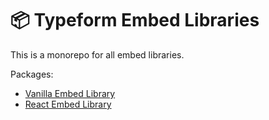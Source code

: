 # 📦 Typeform Embed Libraries

This is a monorepo for all embed libraries.

Packages:

- [Vanilla Embed Library](./packages/embed)
- [React Embed Library](./packages/embed-react)
